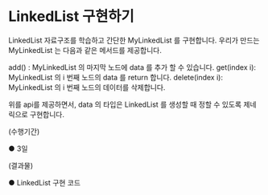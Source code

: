 # LinkedList 구현하기


LinkedList 자료구조를 학습하고 간단한 MyLinkedList 를 구현합니다. 우리가 만드는 MyLinkedList 는 다음과 같은 메서드를 제공합니다.

add() : MyLinkedList 의 마지막 노드에 data 를 추가 할 수 있습니다. get(index i): MyLinkedList 의 i 번째 노드의 data 를 return 합니다. delete(index i): MyLinkedList 의 i 번째 노드의 데이터를 삭제합니다. 

 위를 api를 제공하면서, data 의 타입은 LinkedList 를 생성할 때 정할 수 있도록 제네릭으로 구현합니다.



(수행기간)

●	3일


(결과물)

●	LinkedList 구현 코드